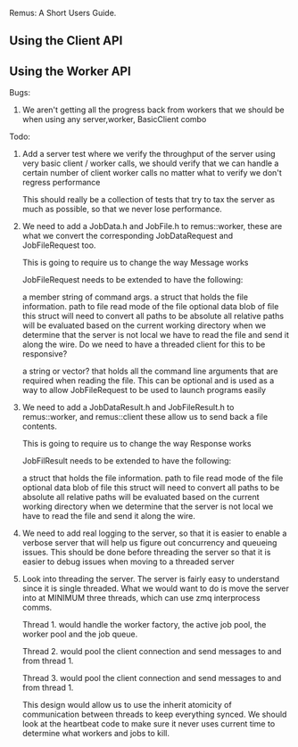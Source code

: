 Remus: A Short Users Guide.


## Using the Client API ##


## Using the Worker API ##

Bugs:

1. We aren't getting all the progress back from workers that we should
   be when using any server,worker, BasicClient combo

Todo:

1. Add a server test where we verify the throughput of the server
   using very basic client / worker calls, we should verify that we can
   handle a certain number of client worker calls no matter what to
   verify we don't regress performance

   This should really be a collection of tests that try to tax the server
   as much as possible, so that we never lose performance.

2. We need to add a JobData.h and JobFile.h to remus::worker, these
   are what we convert the corresponding JobDataRequest and JobFileRequest
   too.

   This is going to require us to change the way Message works

   JobFileRequest needs to be extended to have the following:

   a member string of command args.
   a struct that holds the file information.
      path to file
      read mode of the file
      optional data blob of file
    this struct will need to convert all paths to be absolute
    all relative paths will be evaluated based on the current working directory
    when we determine that the server is not local we have to read the file
    and send it along the wire.
    Do we need to have a threaded client for this to be responsive?

   a string or vector? that holds all the command line arguments that are required
   when reading the file. This can be optional and is used as a way to allow
   JobFileRequest to be used to launch programs easily


2. We need to add a JobDataResult.h and JobFileResult.h to remus::worker, and
   remus::client these allow us to send back a file contents.

   This is going to require us to change the way Response works

   JobFilResult needs to be extended to have the following:

   a struct that holds the file information.
      path to file
      read mode of the file
      optional data blob of file
    this struct will need to convert all paths to be absolute
    all relative paths will be evaluated based on the current working directory
    when we determine that the server is not local we have to read the file
    and send it along the wire.


3. We need to add real logging to  the server, so that it is easier to enable a
   verbose server that will help us figure out concurrency and queueing issues.
   This should be done before threading the server so that it is easier to debug
   issues when moving to a threaded server


4. Look into threading the server. The server is fairly easy to understand
   since it is single threaded. What we would want to do is move the server
   into at MINIMUM three threads, which can use zmq interprocess comms.

   Thread 1. would handle the worker factory, the active job pool,
             the worker pool and the job queue.

   Thread 2. would pool the client connection and send messages to and
             from thread 1.

   Thread 3. would pool the client connection and send messages to and
             from thread 1.

   This design would allow us to use the inherit atomicity of communication
   between threads to keep everything synced. We should look at the heartbeat
   code to make sure it never uses current time to determine what workers and
   jobs to kill.
